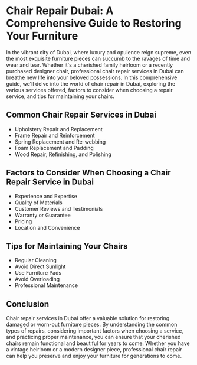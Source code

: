 <html>
<head>
    <title>Chair Repair Dubai: A Comprehensive Guide to Restoring Your Furniture</title>
</head>
<body>
    <h1>Chair Repair Dubai: A Comprehensive Guide to Restoring Your Furniture</h1>
    <p>In the vibrant city of Dubai, where luxury and opulence reign supreme, even the most exquisite furniture pieces can succumb to the ravages of time and wear and tear. Whether it's a cherished family heirloom or a recently purchased designer chair, professional chair repair services in Dubai can breathe new life into your beloved possessions. In this comprehensive guide, we'll delve into the world of chair repair in Dubai, exploring the various services offered, factors to consider when choosing a repair service, and tips for maintaining your chairs.</p>
    <h2>Common Chair Repair Services in Dubai</h2>
    <ul>
        <li>Upholstery Repair and Replacement</li>
        <li>Frame Repair and Reinforcement</li>
        <li>Spring Replacement and Re-webbing</li>
        <li>Foam Replacement and Padding</li>
        <li>Wood Repair, Refinishing, and Polishing</li>
    </ul>
    <h2>Factors to Consider When Choosing a Chair Repair Service in Dubai</h2>
    <ul>
        <li>Experience and Expertise</li>
        <li>Quality of Materials</li>
        <li>Customer Reviews and Testimonials</li>
        <li>Warranty or Guarantee</li>
        <li>Pricing</li>
        <li>Location and Convenience</li>
    </ul>
    <h2>Tips for Maintaining Your Chairs</h2>
    <ul>
        <li>Regular Cleaning</li>
        <li>Avoid Direct Sunlight</li>
        <li>Use Furniture Pads</li>
        <li>Avoid Overloading</li>
        <li>Professional Maintenance</li>
    </ul>
    <h2>Conclusion</h2>
    <p>Chair repair services in Dubai offer a valuable solution for restoring damaged or worn-out furniture pieces. By understanding the common types of repairs, considering important factors when choosing a service, and practicing proper maintenance, you can ensure that your cherished chairs remain functional and beautiful for years to come. Whether you have a vintage heirloom or a modern designer piece, professional chair repair can help you preserve and enjoy your furniture for generations to come.</p>
</body>
</html>
